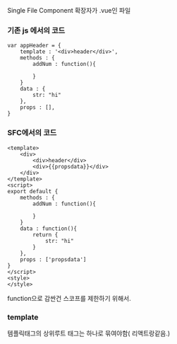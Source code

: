 Single File Component
확장자가 .vue인 파일
### 기존 js 에서의 코드
```
var appHeader = {
	template : '<div>header</div>',
	methods : {
		addNum : function(){
		
		}
	}
	data : {
		str: "hi"
	},
	props : [],
}
```

### SFC에서의 코드
```
<template>
	<div>
		<div>header</div>
		<div>{{propsdata}}</div>
	</div>
</template>
<script>
export default {
	methods : {
		addNum : function(){
		
		}
	}
	data : function(){
		return {
			str: "hi"
		}
	},
	props : ['propsdata']
}
</script>
<style>
</style>

```
function으로 감싼건 스코프를 제한하기 위해서.
### template
템플릭태그의 상위루트 태그는 하나로 묶여야함( 리액트랑같음.)